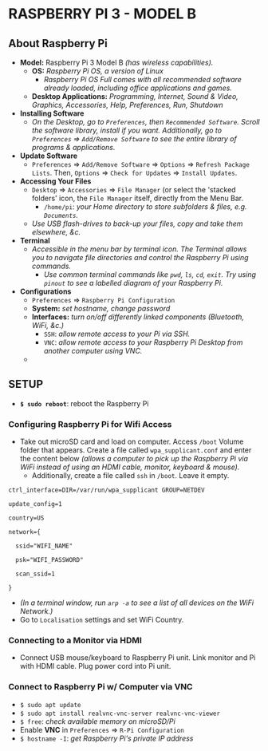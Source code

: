 # RASPBERRY PI 3 - MODEL B

## About Raspberry Pi
- **Model:** Raspberry Pi 3 Model B *(has wireless capabilities).*
  - **OS:** *Raspberry Pi OS, a version of Linux*
    - *Raspberry Pi OS Full comes with all recommended software already loaded, including office applications and games.*
  - **Desktop Applications:** *Programming, Internet, Sound & Video, Graphics, Accessories, Help, Preferences, Run, Shutdown*
- **Installing Software**
  - *On the Desktop, go to ```Preferences```, then ```Recommended Software```. Scroll the software library, install if you want. Additionally, go to ```Preferences``` => ```Add/Remove Software``` to see the entire library of programs & applications.*
- **Update Software**
  - ```Preferences``` => ```Add/Remove Software``` => ```Options``` => ```Refresh Package Lists```. Then, ```Options``` => ```Check for Updates``` => ```Install Updates```.
- **Accessing Your Files**
  - ```Desktop``` => ```Accessories``` => ```File Manager``` (or select the 'stacked folders' icon, the ```File Manager``` itself, directly from the Menu Bar. 
    - ```/home/pi```: *your Home directory to store subfolders & files, e.g. ```Documents```.*
  - *Use USB flash-drives to back-up your files, copy and take them elsewhere, &c.*
- **Terminal**
  - *Accessible in the menu bar by terminal icon. The Terminal allows you to navigate file directories and control the Raspberry Pi using commands.*
    - *Use common terminal commands like ```pwd```, ```ls```, ```cd```, ```exit```. Try using ```pinout``` to see a labelled diagram of your Raspberry Pi.*
- **Configurations**
  - ```Preferences``` => ```Raspberry Pi Configuration```
  - **System:** *set hostname, change password*
  - **Interfaces:** *turn on/off differently linked components (Bluetooth, WiFi, &c.)*
    - ```SSH```: *allow remote access to your Pi via SSH.*
    - ```VNC```: *allow remote access to your Raspberry Pi Desktop from another computer using VNC.*
  - 




## SETUP
- **```$ sudo reboot```**: reboot the Raspberry Pi

### Configuring Raspberry Pi for Wifi Access
- Take out microSD card and load on computer. Access ```/boot``` Volume folder that appears. Create a file called ```wpa_supplicant.conf``` and enter the content below *(allows a computer to pick up the Raspberry Pi via WiFi instead of using an HDMI cable, monitor, keyboard & mouse).*
  - Additionally, create a file called ```ssh``` in ```/boot```. Leave it empty.
```
ctrl_interface=DIR=/var/run/wpa_supplicant GROUP=NETDEV

update_config=1

country=US

network={

  ssid="WIFI_NAME"

  psk="WIFI_PASSWORD"

  scan_ssid=1

}
```
- *(In a terminal window, run ```arp -a``` to see a list of all devices on the WiFi Network.)*
- Go to ```Localisation``` settings and set WiFi Country.

### Connecting to a Monitor via HDMI
- Connect USB mouse/keyboard to Raspberry Pi unit. Link monitor and Pi with HDMI cable. Plug power cord into Pi unit.

### Connect to Raspberry Pi w/ Computer via VNC
- ```$ sudo apt update```
- ```$ sudo apt install realvnc-vnc-server realvnc-vnc-viewer```
- ```$ free```: *check available memory on microSD/Pi*
- Enable **VNC** in ```Preferences``` => ```R-Pi Configuration```
- ```$ hostname -I```: *get Raspberry Pi's private IP address*


